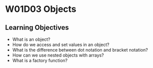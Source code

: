 # W01D03 Objects 

## Learning Objectives
- What is an object?
- How do we access and set values in an object?
- What is the difference between dot notation and bracket notation?
- How can we use nested objects with arrays?
- What is a factory function?